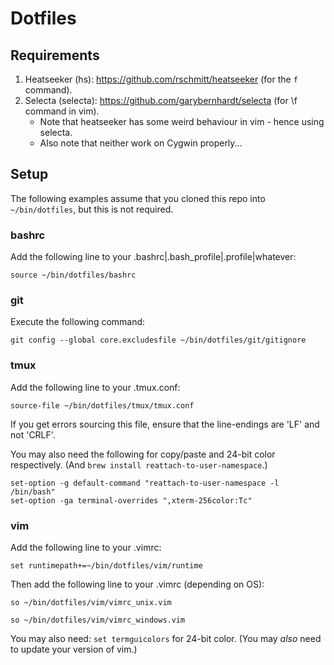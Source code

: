 Dotfiles
===


Requirements
---
1.  Heatseeker (hs): https://github.com/rschmitt/heatseeker (for the `f` command).
2.  Selecta (selecta): https://github.com/garybernhardt/selecta (for \f command in vim).
    -   Note that heatseeker has some weird behaviour in vim - hence using selecta.
    -   Also note that neither work on Cygwin properly...


Setup
---

The following examples assume that you cloned this repo into `~/bin/dotfiles`, but this is not required.


### bashrc

Add the following line to your .bashrc|.bash_profile|.profile|whatever:

`source ~/bin/dotfiles/bashrc`


### git

Execute the following command:

`git config --global core.excludesfile ~/bin/dotfiles/git/gitignore`


### tmux

Add the following line to your .tmux.conf:

`source-file ~/bin/dotfiles/tmux/tmux.conf`

If you get errors sourcing this file, ensure that the line-endings are 'LF' and not 'CRLF'.

You may also need the following for copy/paste and 24-bit color respectively. (And `brew install reattach-to-user-namespace`.)

```
set-option -g default-command "reattach-to-user-namespace -l /bin/bash"
set-option -ga terminal-overrides ",xterm-256color:Tc"
```


### vim

Add the following line to your .vimrc:

`set runtimepath+=~/bin/dotfiles/vim/runtime`

Then add the following line to your .vimrc (depending on OS):

`so ~/bin/dotfiles/vim/vimrc_unix.vim`

`so ~/bin/dotfiles/vim/vimrc_windows.vim`

You may also need: `set termguicolors` for 24-bit color. (You may _also_ need to update your version of vim.)

